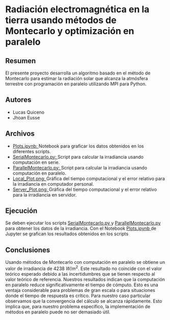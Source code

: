 # Radiación electromagnética en la tierra usando métodos de Montecarlo y optimización en paralelo

## Resumen

El presente proyecto desarrolla un algoritmo basado en el método de Montecarlo para estimar la radiación solar que alcanza la atmósfera terrestre con programación en paralelo utilizando MPI para Python.

## Autores

* Lucas Quiceno
* Jhoan Eusse


## Archivos

* [Plots.ipynb: ](https://github.com/EusseJhoan/Irradiacia_Paralelo/blob/main/Plots.ipynb) Notebook para graficar los datos obtenidos en los diferentes scripts.
* [SerialMontecarlo.py: ](https://github.com/EusseJhoan/Irradiacia_Paralelo/blob/main/SerialMontecarlo.py) Script para calcular la irradiancia usando computación en serie.
* [ParallelMontecarlo.py: ](https://github.com/EusseJhoan/Irradiacia_Paralelo/blob/main/ParallelMontecarlo.py) Script para calcular la irradiancia usando computación en paralelo.
* [Local_Plot.png: ](https://github.com/EusseJhoan/Irradiacia_Paralelo/blob/main/Local_Plot.png) Gráfica del tiempo computacional y el error relativo para la irradiancia en computador personal.
* [Server_Plot.png: ](https://github.com/EusseJhoan/Irradiacia_Paralelo/blob/main/Server_Plot.png) Gráfica del tiempo computacional y el error relativo para la irradiancia en servidor.


## Ejecución

Se deben ejecutar los scripts [SerialMontecarlo.py ](https://github.com/EusseJhoan/Irradiacia_Paralelo/blob/main/SerialMontecarlo.py) y [ParallelMontecarlo.py ](https://github.com/EusseJhoan/Irradiacia_Paralelo/blob/main/ParallelMontecarlo.py) para obtener los datos de la irradiancia. Con el Notebook [Plots.ipynb ](https://github.com/EusseJhoan/Irradiacia_Paralelo/blob/main/Plots.ipynb) de Jupyter se grafican los resultados obtenidos en los scripts

## Conclusiones

Usando métodos de Montecarlo con computación en paralelo se obtiene un valor de irradiancia de $4238~ W/m^2$. Este resultado no coincide con el valor teórico esperado debido a las incertidumbres que se tienen respecto al valor teórico de referencia. Nuestros resultados indican que la computación en paralelo reduce  significativamente el tiempo de cómputo. Esto es una ventaja considerable para problemas de gran escala o para situaciones donde el tiempo de respuesta es crítico. Para nuestro caso particular observamos que la convergencia del cálculo se alcanza rápidamente. Esto implica que, para nuestro problema específico, la implementación de métodos en paralelo puede no ser demasiado útil. 
